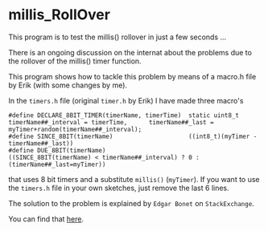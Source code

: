# millis_RollOver
This program is to test the millis() rollover in just a few seconds ...

There is an ongoing discussion on the internat about the problems due to 
the rollover of the millis() timer function.

This program shows how to tackle this problem by means of a macro.h file by Erik (with some changes by me).

In the `timers.h` file (original `timer.h` by Erik) I have made three macro's
```
#define DECLARE_8BIT_TIMER(timerName, timerTime)  static uint8_t timerName##_interval = timerTime,      timerName##_last = myTimer+random(timerName##_interval);
#define SINCE_8BIT(timerName)                     ((int8_t)(myTimer - timerName##_last))
#define DUE_8BIT(timerName)                       ((SINCE_8BIT(timerName) < timerName##_interval) ? 0 : (timerName##_last=myTimer))
```

that uses 8 bit timers and a substitute `millis()` (`myTimer`).
If you want to use the `timers.h` file in your own sketches, just remove the last 6 lines.

The solution to the problem is explained by `Edgar Bonet` on `StackExchange`.

You can find that [here](https://arduino.stackexchange.com/questions/12587/how-can-i-handle-the-millis-rollover).

